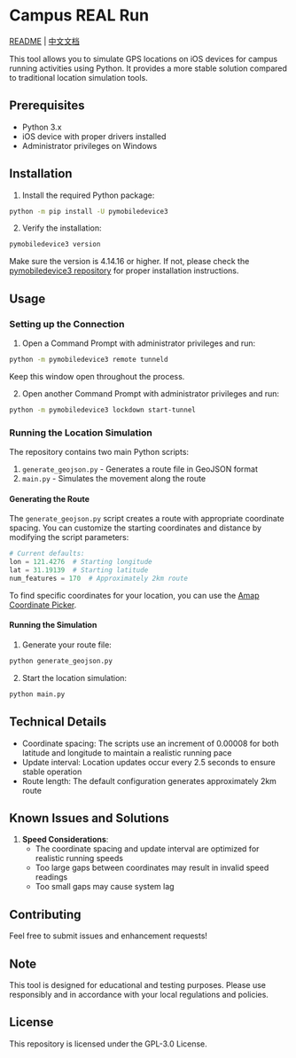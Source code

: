 # Campus REAL Run

[README](README.md) | [中文文档](README-zh.md)

This tool allows you to simulate GPS locations on iOS devices for campus running activities using Python. It provides a more stable solution compared to traditional location simulation tools.

## Prerequisites

- Python 3.x
- iOS device with proper drivers installed
- Administrator privileges on Windows

## Installation

1. Install the required Python package:
```bash
python -m pip install -U pymobiledevice3
```

2. Verify the installation:
```bash
pymobiledevice3 version
```
Make sure the version is 4.14.16 or higher. If not, please check the [pymobiledevice3 repository](https://github.com/doronz88/pymobiledevice3) for proper installation instructions.

## Usage

### Setting up the Connection

1. Open a Command Prompt with administrator privileges and run:
```bash
python -m pymobiledevice3 remote tunneld
```
Keep this window open throughout the process.

2. Open another Command Prompt with administrator privileges and run:
```bash
python -m pymobiledevice3 lockdown start-tunnel
```

### Running the Location Simulation

The repository contains two main Python scripts:

1. `generate_geojson.py` - Generates a route file in GeoJSON format
2. `main.py` - Simulates the movement along the route

#### Generating the Route

The `generate_geojson.py` script creates a route with appropriate coordinate spacing. You can customize the starting coordinates and distance by modifying the script parameters:

```python
# Current defaults:
lon = 121.4276  # Starting longitude
lat = 31.19139  # Starting latitude
num_features = 170  # Approximately 2km route
```

To find specific coordinates for your location, you can use the [Amap Coordinate Picker](https://lbs.amap.com/tools/picker).

#### Running the Simulation

1. Generate your route file:
```bash
python generate_geojson.py
```

2. Start the location simulation:
```bash
python main.py
```

## Technical Details

- Coordinate spacing: The scripts use an increment of 0.00008 for both latitude and longitude to maintain a realistic running pace
- Update interval: Location updates occur every 2.5 seconds to ensure stable operation
- Route length: The default configuration generates approximately 2km route

## Known Issues and Solutions

1. **Speed Considerations**: 
   - The coordinate spacing and update interval are optimized for realistic running speeds
   - Too large gaps between coordinates may result in invalid speed readings
   - Too small gaps may cause system lag

## Contributing

Feel free to submit issues and enhancement requests!

## Note

This tool is designed for educational and testing purposes. Please use responsibly and in accordance with your local regulations and policies.

## License

This repository is licensed under the GPL-3.0 License.